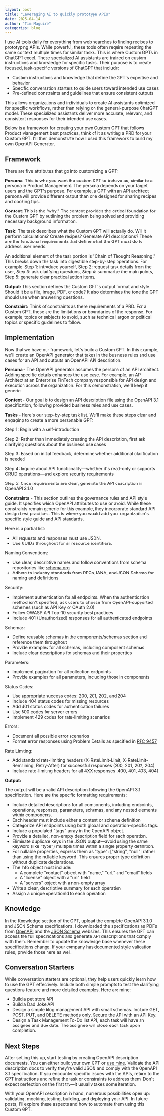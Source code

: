 ```yaml
---
layout: post
title: "Leveraging AI to quickly prototype APIs"
date: 2025-04-14
author: "Tim Maguire"
categories: blog
---
```


I use AI tools daily for everything from web searches to finding recipes to prototyping APIs. While powerful, these tools often require repeating the same context multiple times for similar tasks. This is where Custom GPTs in ChatGPT excel. These specialized AI assistants are trained on custom instructions and knowledge for specific tasks. Their purpose is to create focused, task-specific versions of ChatGPT that include:

- Custom instructions and knowledge that define the GPT's expertise and behavior
- Specific conversation starters to guide users toward intended use cases
- Pre-defined constraints and guidelines that ensure consistent outputs

This allows organizations and individuals to create AI assistants optimized for specific workflows, rather than relying on the general-purpose ChatGPT model. These specialized assistants deliver more accurate, relevant, and consistent responses for their intended use cases.

Below is a framework for creating your own Custom GPT that follows Product Management best practices, think of it as writing a PRD for your Custom GPT. I'll then demonstrate how I used this framework to build my own OpenAPI Generator.

## Framework

There are five attributes that go into customizing a GPT:

**Persona:** This is who you want the custom GPT to behave as, similar to a persona in Product Management. The persona depends on your target users and the GPT's purpose. For example, a GPT with an API architect persona will provide different output than one designed for sharing recipes and cooking tips.

**Context:** This is the "why." The context provides the critical foundation for the Custom GPT by outlining the problem being solved and providing necessary background information.

**Task:** The task describes what the Custom GPT will actually do. Will it perform calculations? Create recipes? Generate API descriptions? These are the functional requirements that define what the GPT must do to address user needs.

An additional element of the task portion is "Chain of Thought Reasoning." This breaks down the task into digestible step-by-step operations. For example: Step 1: introduce yourself, Step 2: request task details from the user, Step 3: ask clarifying questions, Step 4: summarize the main points, Step 5: generate clear practical action items.

**Output:** This section defines the Custom GPT's output format and style. Should it be a file, image, PDF, or code? It also determines the tone the GPT should use when answering questions.

**Constraint:** Think of constraints as there requirements of a PRD. For a Custom GPT, these are the limitations or boundaries of the response.  For example, topics or subjects to avoid, such as technical jargon or political topics or specific guidelines to follow.

## Implementation

Now that we have our framework, let's build a Custom GPT. In this example, we'll create an OpenAPI generator that takes in the business rules and use cases for an API and outputs an OpenAPI API description.

**Persona** - The OpenAPI generator assumes the persona of an API Architect. Adding specific details enhances the use case.  For example, an API Architect at an Enterprise FinTech company responsible for API design and execution across the organization. For this demonstration, we'll keep it generic.

**Context** - Our goal is to design an API description file using the OpenAPI 3.1 specification, following provided business rules and use cases.

**Tasks** - Here's our step-by-step task list. We'll make these steps clear and engaging to create a more personable GPT:

Step 1: Begin with a self-introduction

Step 2: Rather than immediately creating the API description, first ask clarifying questions about the business use cases

Step 3: Based on initial feedback, determine whether additional clarification is needed

Step 4: Inquire about API functionality—whether it's read-only or supports CRUD operations—and explore security requirements

Step 5: Once requirements are clear, generate the API description in OpenAPI 3.1.0

**Constraints** - This section outlines the governance rules and API style guide. It specifies which OpenAPI attributes to use or avoid. While these constraints remain generic for this example, they incorporate standard API design best practices. This is where you would add your organization's specific style guide and API standards.

Here is a partial list:

- All requests and responses must use JSON.
- Use UUIDs throughout for all resource identifiers.

Naming Conventions:

- Use clear, descriptive names and follow conventions from schema repositories like [schema.org](http://schema.org)
- Adhere to industry standards from RFCs, IANA, and JSON Schema for naming and definitions

Security:

- Implement authentication for all endpoints. When the authentication method isn't specified, ask users to choose from OpenAPI-supported schemes (such as API Key or OAuth 2.0)
- Follow OWASP API Top-10 security best practices
- Include 401 (Unauthorized) responses for all authenticated endpoints

Schemas:

- Define reusable schemas in the components/schemas section and reference them throughout
- Provide examples for all schemas, including component schemas
- Include clear descriptions for schemas and their properties

Parameters:

- Implement pagination for all collection endpoints
- Provide examples for all parameters, including those in components

Status Codes:

- Use appropriate success codes: 200, 201, 202, and 204
- Include 404 status codes for missing resources
- Add 401 status codes for authentication failures
- Use 500 codes for server errors
- Implement 429 codes for rate-limiting scenarios

Errors:

- Document all possible error scenarios
- Format error responses using Problem Details as specified in [RFC 9457](https://www.rfc-editor.org/rfc/rfc9457.html)

Rate Limiting:

- Add standard rate-limiting headers (X-RateLimit-Limit, X-RateLimit-Remaining, Retry-After) for successful responses (200, 201, 202, 204)
- Include rate-limiting headers for all 4XX responses (400, 401, 403, 404)

**Output:** 

The output will be a valid API description following the OpenAPI 3.1 specification. Here are the specific formatting requirements:

- Include detailed descriptions for all components, including endpoints, operations, responses, parameters, schemas, and any nested elements within components.
- Each header must include either a content or schema definition.
- Categorize API endpoints using both global and operation-specific tags.
- Include a populated "tags" array in the OpenAPI object.
- Provide a detailed, non-empty description field for each operation.
- Eliminate duplicate keys in the JSON output—avoid using the same keyword (like "type") multiple times within a single property definition.
- For nullable properties, express them as "type": ["string", "null"] rather than using the nullable keyword. This ensures proper type definition without duplicate declarations.
- The Info object must include:
    - A complete "contact" object with "name," "url," and "email" fields
    - A "license" object with a "url" field
    - A "servers" object with a non-empty array
- Write a clear, descriptive summary for each operation
- Assign a unique operationId to each operation

## Knowledge

In the Knowledge section of the GPT, upload the complete OpenAPI 3.1.0 and JSON Schema specifications. I downloaded the specifications as PDFs from [OpenAPI](https://spec.openapis.org/oas/v3.1.0.html) and the [JSON Schema](https://json-schema.org/draft/2020-12/json-schema-core) websites. This ensures the GPT can access the full specifications and generate API descriptions that comply with them. Remember to update the knowledge base whenever these specifications change.  If your company has documented style validation rules, provide those here as well.

## Conversation Starters

While conversation starters are optional, they help users quickly learn how to use the GPT effectively. Include both simple prompts to test the clarifying questions feature and more detailed examples. Here are mine:

- Build a pet store API
- Build a Dad Joke API
- Design a simple blog management API with small schemas. Include GET, POST, PUT, and DELETE methods only. Secure the API with an API Key.
- Design a Task Management To-Do list API, each task will have an assignee and due date. The assignee will close each task upon completion.

## Next Steps

After setting this up, start testing by creating OpenAPI description documents. You can either build your own GPT or [use mine](https://chatgpt.com/g/g-67f43c5208fc8191b6461ac83f1d9365-tim-s-openapi-generator). Validate the API description docs to verify they're valid JSON and comply with the OpenAPI 3.1 specification. If you encounter specific issues with the APIs, return to the GPT instructions and refine the task or constraints to address them. Don't expect perfection on the first try—it usually takes some iteration.

With your OpenAPI description in hand, numerous possibilities open up: validating, mocking, testing, building, and deploying your API. In future posts, I'll explore these aspects and how to automate them using this Custom GPT.